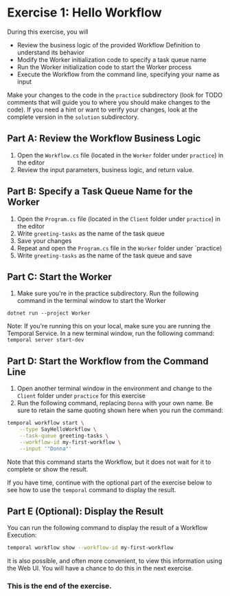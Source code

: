 # Exercise 1: Hello Workflow

During this exercise, you will
* Review the business logic of the provided Workflow Definition to understand its behavior
* Modify the Worker initialization code to specify a task queue name
* Run the Worker initialization code to start the Worker process
* Execute the Workflow from the command line, specifying your name as input

Make your changes to the code in the `practice` subdirectory (look for TODO 
comments that will guide you to where you should make changes to the code). 
If you need a hint or want to verify your changes, look at the complete version 
in the `solution` subdirectory.

## Part A: Review the Workflow Business Logic

1. Open the `Workflow.cs` file (located in the `Worker` folder under `practice`) 
   in the editor
2. Review the input parameters, business logic, and return value. 

## Part B: Specify a Task Queue Name for the Worker

1. Open the `Program.cs` file (located in the `Client` folder under `practice`) 
   in the editor
2. Write `greeting-tasks` as the name of the task queue
3. Save your changes
4. Repeat and open the `Program.cs` file in the `Worker` folder under `practice)
5. Write `greeting-tasks` as the name of the task queue and save


## Part C: Start the Worker

1. Make sure you're in the practice subdirectory. Run the following command in the terminal window to start the Worker

```
dotnet run --project Worker
```

Note: If you're running this on your local, make sure you are running the Temporal Service. In a new terminal window, run the following command: `temporal server start-dev`

## Part D: Start the Workflow from the Command Line

1. Open another terminal window in the environment and change to the 
   `Client` folder under `practice` for this exercise 
2. Run the following command, replacing `Donna` with your own name. 
   Be sure to retain the same quoting shown here when you run the command:

```bash
temporal workflow start \
    --type SayHelloWorkflow \
    --task-queue greeting-tasks \
    --workflow-id my-first-workflow \
    --input '"Donna"'
```

Note that this command starts the Workflow, but it does not wait for 
it to complete or show the result. 

If you have time, continue with the optional part of the exercise 
below to see how to use the `temporal` command to display the result.

## Part E (Optional): Display the Result
You can run the following command to display the result of a Workflow Execution: 

```bash
temporal workflow show --workflow-id my-first-workflow
```

It is also possible, and often more convenient, to view this information using the Web UI. You will 
have a chance to do this in the next exercise.


### This is the end of the exercise.


